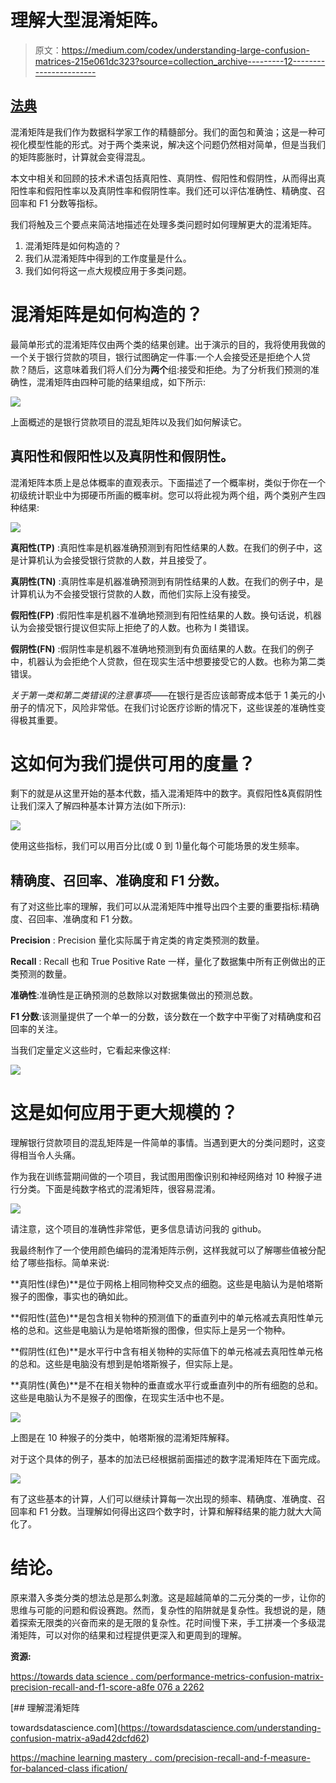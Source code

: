 # 理解大型混淆矩阵。

> 原文：<https://medium.com/codex/understanding-large-confusion-matrices-215e061dc323?source=collection_archive---------12----------------------->

## [法典](http://medium.com/codex)

混淆矩阵是我们作为数据科学家工作的精髓部分。我们的面包和黄油；这是一种可视化模型性能的形式。对于两个类来说，解决这个问题仍然相对简单，但是当我们的矩阵膨胀时，计算就会变得混乱。

本文中相关和回顾的技术术语包括真阳性、真阴性、假阳性和假阴性，从而得出真阳性率和假阳性率以及真阴性率和假阴性率。我们还可以评估准确性、精确度、召回率和 F1 分数等指标。

我们将触及三个要点来简洁地描述在处理多类问题时如何理解更大的混淆矩阵。

1.  混淆矩阵是如何构造的？
2.  我们从混淆矩阵中得到的工作度量是什么。
3.  我们如何将这一点大规模应用于多类问题。

# 混淆矩阵是如何构造的？

最简单形式的混淆矩阵仅由两个类的结果创建。出于演示的目的，我将使用我做的一个关于银行贷款的项目，银行试图确定一件事:一个人会接受还是拒绝个人贷款？随后，这意味着我们将人们分为**两个**组:接受和拒绝。为了分析我们预测的准确性，混淆矩阵由四种可能的结果组成，如下所示:

![](img/18750e476bfd14f605e8a6987aeb10be.png)

上面概述的是银行贷款项目的混乱矩阵以及我们如何解读它。

## 真阳性和假阳性以及真阴性和假阴性。

混淆矩阵本质上是总体概率的直观表示。下面描述了一个概率树，类似于你在一个初级统计职业中为掷硬币所画的概率树。您可以将此视为两个组，两个类别产生四种结果:

![](img/0a723191262290ce53fd46cf6f3e2238.png)

**真阳性(TP)** :真阳性率是机器准确预测到有阳性结果的人数。在我们的例子中，这是计算机认为会接受银行贷款的人数，并且接受了。

**真阴性(TN)** :真阴性率是机器准确预测到有阴性结果的人数。在我们的例子中，是计算机认为不会接受银行贷款的人数，而他们实际上没有接受。

**假阳性(FP)** :假阳性率是机器不准确地预测到有阳性结果的人数。换句话说，机器认为会接受银行提议但实际上拒绝了的人数。也称为 I 类错误。

**假阴性(FN)** :假阴性率是机器不准确地预测到有负面结果的人数。在我们的例子中，机器认为会拒绝个人贷款，但在现实生活中想要接受它的人数。也称为第二类错误。

*关于第一类和第二类错误的注意事项*——在银行是否应该邮寄成本低于 1 美元的小册子的情况下，风险非常低。在我们讨论医疗诊断的情况下，这些误差的准确性变得极其重要。

# 这如何为我们提供可用的度量？

剩下的就是从这里开始的基本代数，插入混淆矩阵中的数字。真假阳性&真假阴性让我们深入了解四种基本计算方法(如下所示):

![](img/6743e3fd0a4ab5782a619000d6af14ed.png)

使用这些指标，我们可以用百分比(或 0 到 1)量化每个可能场景的发生频率。

## 精确度、召回率、准确度和 F1 分数。

有了对这些比率的理解，我们可以从混淆矩阵中推导出四个主要的重要指标:精确度、召回率、准确度和 F1 分数。

**Precision** : Precision 量化实际属于肯定类的肯定类预测的数量。

**Recall** : Recall 也和 True Positive Rate 一样，量化了数据集中所有正例做出的正类预测的数量。

**准确性**:准确性是正确预测的总数除以对数据集做出的预测总数。

**F1 分数**:该测量提供了一个单一的分数，该分数在一个数字中平衡了对精确度和召回率的关注。

当我们定量定义这些时，它看起来像这样:

![](img/cc8b5eb7c6cd1ee72709b0c264279a3d.png)

# 这是如何应用于更大规模的？

理解银行贷款项目的混乱矩阵是一件简单的事情。当遇到更大的分类问题时，这变得相当令人头痛。

作为我在训练营期间做的一个项目，我试图用图像识别和神经网络对 10 种猴子进行分类。下面是纯数字格式的混淆矩阵，很容易混淆。

![](img/82aa54f966e3e67b4b21ec04e320d2c8.png)

请注意，这个项目的准确性非常低，更多信息请访问我的 github。

我最终制作了一个使用颜色编码的混淆矩阵示例，这样我就可以了解哪些值被分配给了哪些指标。简单来说:

**真阳性(绿色)**是位于网格上相同物种交叉点的细胞。这些是电脑认为是帕塔斯猴子的图像，事实也的确如此。

**假阳性(蓝色)**是包含相关物种的预测值下的垂直列中的单元格减去真阳性单元格的总和。这些是电脑认为是帕塔斯猴的图像，但实际上是另一个物种。

**假阴性(红色)**是水平行中含有相关物种的实际值下的单元格减去真阳性单元格的总和。这些是电脑没有想到是帕塔斯猴子，但实际上是。

**真阴性(黄色)**是不在相关物种的垂直或水平行或垂直列中的所有细胞的总和。这些是电脑认为不是猴子的图像，在现实生活中也不是。

![](img/e44787cae8f8069e15b93220b930ea46.png)

上图是在 10 种猴子的分类中，帕塔斯猴的混淆矩阵解释。

对于这个具体的例子，基本的加法已经根据前面描述的数字混淆矩阵在下面完成。

![](img/b4459c0d5d3769933c6c096929048d96.png)

有了这些基本的计算，人们可以继续计算每一次出现的频率、精确度、准确度、召回率和 F1 分数。当理解如何得出这四个数字时，计算和解释结果的能力就大大简化了。

# 结论。

原来潜入多类分类的想法总是那么刺激。这是超越简单的二元分类的一步，让你的思维与可能的问题和假设赛跑。然而，复杂性的陷阱就是复杂性。我想说的是，随着探索无限类的兴奋而来的是无限的复杂性。花时间慢下来，手工拼凑一个多级混淆矩阵，可以对你的结果和过程提供更深入和更周到的理解。

**资源:**

[https://towards data science . com/performance-metrics-confusion-matrix-precision-recall-and-f1-score-a8fe 076 a 2262](https://towardsdatascience.com/performance-metrics-confusion-matrix-precision-recall-and-f1-score-a8fe076a2262)

[](https://towardsdatascience.com/understanding-confusion-matrix-a9ad42dcfd62) [## 理解混淆矩阵

towardsdatascience.com](https://towardsdatascience.com/understanding-confusion-matrix-a9ad42dcfd62) 

[https://machine learning mastery . com/precision-recall-and-f-measure-for-balanced-class ification/](https://machinelearningmastery.com/precision-recall-and-f-measure-for-imbalanced-classification/)